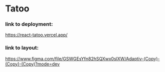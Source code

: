 # Tatoo

### link to deployment:
 https://react-tatoo.vercel.app/

 ### link to layout:
 https://www.figma.com/file/GSWGEsYfn82hSQXwx0sIXW/Adaptiv-(Copy)-(Copy)-(Copy)?mode=dev


